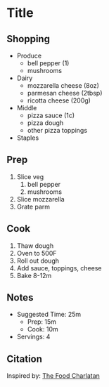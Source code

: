 # Title

## Shopping

- Produce
    - bell pepper (1)
    - mushrooms
- Dairy
    - mozzarella cheese (8oz)
    - parmesan cheese (2tbsp)
    - ricotta cheese (200g)
- Middle
    - pizza sauce (1c)
    - pizza dough
    - other pizza toppings
- Staples

## Prep

1. Slice veg
    1. bell pepper
    1. mushrooms
1. Slice mozzarella
1. Grate parm

## Cook

1. Thaw dough
1. Oven to 500F
1. Roll out dough
1. Add sauce, toppings, cheese
1. Bake 8-12m

## Notes

- Suggested Time: 25m
    - Prep: 15m
    - Cook: 10m
- Servings: 4

## Citation

Inspired by:
[The Food Charlatan](https://thefoodcharlatan.com/homemade-pizza-recipe/)
